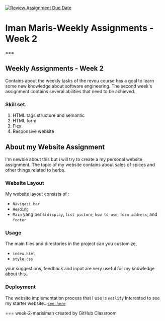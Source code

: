 [![Review Assignment Due Date](https://classroom.github.com/assets/deadline-readme-button-24ddc0f5d75046c5622901739e7c5dd533143b0c8e959d652212380cedb1ea36.svg)](https://classroom.github.com/a/6H2sAzcR)

# Iman Maris-Weekly Assignments - Week 2 
===

## Weekly Assignments - Week 2
Contains about the weekly tasks of the revou course has a goal to learn some new knowledge about software engineering. The second week's assignment contains several abilities that need to be achieved. 
### Skill set.
 1. HTML tags structure and semantic 
 2. HTML form
 3. Flex
 4. Responsive website

## About my Website Assignment 
I'm newbie about this but i will try to create a my personal website assignment. The topic of my website contains about sales of spices and other things related to herbs.

### Website Layout
My website layout consists of :

 * `Navigasi bar`
 * `Heading`
 * `Main` yang berisi `display`, `list picture`, `how to use`, `form address`, and `footer`

### Usage
The main files and directories in the project can you customize,
 * `index.html`
 * `style.css`

your suggestions, feedback and input are very useful for my knowledge about this..

### Deployment
The website implementation process that I use is `netlify`
Interested to see my starter website...[`see here`](https://imanmaris-weekly-w2.netlify.app/)

===
week-2-marisiman created by GitHub Classroom
